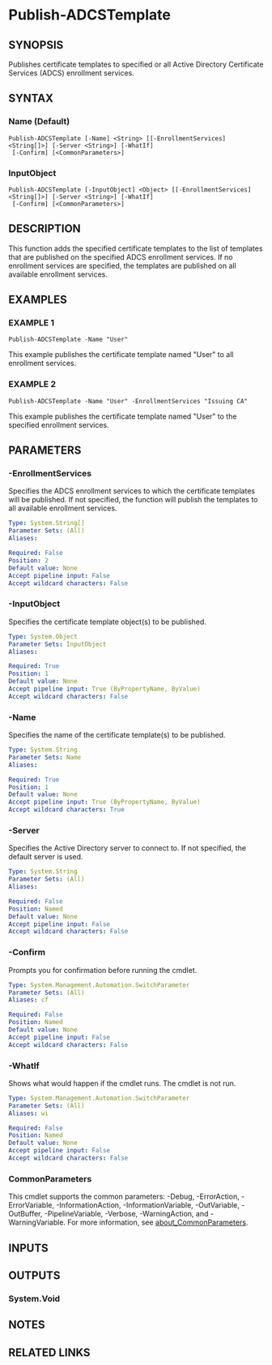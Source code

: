 ﻿---
external help file: PSADCSToolkit-help.xml
Module Name: PSADCSToolkit
online version:
schema: 2.0.0
---

# Publish-ADCSTemplate

## SYNOPSIS
Publishes certificate templates to specified or all Active Directory Certificate Services (ADCS) enrollment services.

## SYNTAX

### Name (Default)
```
Publish-ADCSTemplate [-Name] <String> [[-EnrollmentServices] <String[]>] [-Server <String>] [-WhatIf]
 [-Confirm] [<CommonParameters>]
```

### InputObject
```
Publish-ADCSTemplate [-InputObject] <Object> [[-EnrollmentServices] <String[]>] [-Server <String>] [-WhatIf]
 [-Confirm] [<CommonParameters>]
```

## DESCRIPTION
This function adds the specified certificate templates to the list of templates that are published on the specified
ADCS enrollment services.
If no enrollment services are specified, the templates are published on all available
enrollment services.

## EXAMPLES

### EXAMPLE 1
```
Publish-ADCSTemplate -Name "User"
```

This example publishes the certificate template named "User" to all enrollment services.

### EXAMPLE 2
```
Publish-ADCSTemplate -Name "User" -EnrollmentServices "Issuing CA"
```

This example publishes the certificate template named "User" to the specified enrollment services.

## PARAMETERS

### -EnrollmentServices
Specifies the ADCS enrollment services to which the certificate templates will be published.
If not specified, the
function will publish the templates to all available enrollment services.

```yaml
Type: System.String[]
Parameter Sets: (All)
Aliases:

Required: False
Position: 2
Default value: None
Accept pipeline input: False
Accept wildcard characters: False
```

### -InputObject
Specifies the certificate template object(s) to be published.

```yaml
Type: System.Object
Parameter Sets: InputObject
Aliases:

Required: True
Position: 1
Default value: None
Accept pipeline input: True (ByPropertyName, ByValue)
Accept wildcard characters: False
```

### -Name
Specifies the name of the certificate template(s) to be published.

```yaml
Type: System.String
Parameter Sets: Name
Aliases:

Required: True
Position: 1
Default value: None
Accept pipeline input: True (ByPropertyName, ByValue)
Accept wildcard characters: True
```

### -Server
Specifies the Active Directory server to connect to.
If not specified, the default server is used.

```yaml
Type: System.String
Parameter Sets: (All)
Aliases:

Required: False
Position: Named
Default value: None
Accept pipeline input: False
Accept wildcard characters: False
```

### -Confirm
Prompts you for confirmation before running the cmdlet.

```yaml
Type: System.Management.Automation.SwitchParameter
Parameter Sets: (All)
Aliases: cf

Required: False
Position: Named
Default value: None
Accept pipeline input: False
Accept wildcard characters: False
```

### -WhatIf
Shows what would happen if the cmdlet runs.
The cmdlet is not run.

```yaml
Type: System.Management.Automation.SwitchParameter
Parameter Sets: (All)
Aliases: wi

Required: False
Position: Named
Default value: None
Accept pipeline input: False
Accept wildcard characters: False
```

### CommonParameters
This cmdlet supports the common parameters: -Debug, -ErrorAction, -ErrorVariable, -InformationAction, -InformationVariable, -OutVariable, -OutBuffer, -PipelineVariable, -Verbose, -WarningAction, and -WarningVariable. For more information, see [about_CommonParameters](http://go.microsoft.com/fwlink/?LinkID=113216).

## INPUTS

## OUTPUTS

### System.Void
## NOTES

## RELATED LINKS
